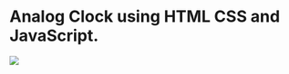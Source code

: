 # Analog Clock using HTML CSS and JavaScript. 
<img src="./audio/analog clock using html css and javascript.png">
